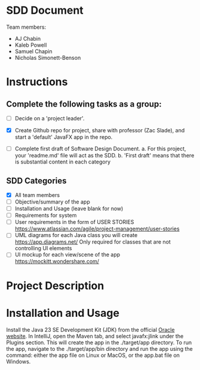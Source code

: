 # SDD Document
Team members:
- AJ Chabin
- Kaleb Powell
- Samuel Chapin
- Nicholas Simonett-Benson

# Instructions

## Complete the following tasks as a group:

- [ ] Decide on a 'project leader'.

- [x] Create Github repo for project, share with professor (Zac Slade), and start a 'default' JavaFX app in the repo.

- [ ] Complete first draft of Software Design Document.
   a. For this project, your 'readme.md' file will act as the SDD.
   b. 'First draft' means that there is substantial content in each category

## SDD Categories
- [x] All team members
- [ ] Objective/summary of the app
- [ ] Installation and Usage (leave blank for now)
- [ ] Requirements for system
- [ ] User requirements in the form of USER STORIES https://www.atlassian.com/agile/project-management/user-stories
- [ ] UML diagrams for each Java class you will create https://app.diagrams.net/ Only required for classes that are not controlling UI elements
- [ ] UI mockup for each view/scene of the app https://mockitt.wondershare.com/

# Project Description



# Installation and Usage
Install the Java 23 SE Development Kit (JDK) from the official [Oracle website](https://www.oracle.com/java/technologies/downloads/#java23).
In IntelliJ, open the Maven tab, and select javafx:jlink under the Plugins section.
This will create the app in the ./target/app directory. To run the app, navigate to the ./target/app/bin directory and run the app using the command:
either the app file on Linux or MacOS, or the app.bat file on Windows.
